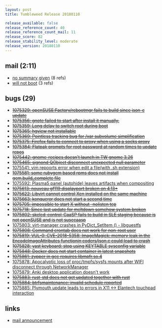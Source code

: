 ```yaml
---
layout: post
title: Tumbleweed Release 20180110

release_available: false
release_reference_count: 40
release_reference_count_mail: 11
release_score: 82
release_stability_level: moderate
release_version: 20180110
---
```


## mail (2:11)

- [no summary given](https://lists.opensuse.org/opensuse-factory/2018-01/msg00239.html) (8 refs)
- [will not boot](https://lists.opensuse.org/opensuse-factory/2018-01/msg00259.html) (3 refs)

## bugs (29)

<!--more-->

- ~~[1075329: openSUSE:Factory/rebootmgr fails to build since json-c update](https://bugzilla.opensuse.org/show_bug.cgi?id=1075329)~~
- ~~[1075356: gnote failed to start after install it manually.](https://bugzilla.opensuse.org/show_bug.cgi?id=1075356)~~
- ~~[1075359: Long delay to switch root during boot](https://bugzilla.opensuse.org/show_bug.cgi?id=1075359)~~
- ~~[1075365: hgview not installable](https://bugzilla.opensuse.org/show_bug.cgi?id=1075365)~~
- ~~[1075369: Pointless tracking bug for /var subvolume simplification](https://bugzilla.opensuse.org/show_bug.cgi?id=1075369)~~
- ~~[1075375: Firefox fails to connect to proxy when using a socks proxy](https://bugzilla.opensuse.org/show_bug.cgi?id=1075375)~~
- ~~[1075384: Flatpak prompts for root password at random times to update repos](https://bugzilla.opensuse.org/show_bug.cgi?id=1075384)~~
- ~~[1075442: gnome-recipes doesn't launch in TW gnome 3.26](https://bugzilla.opensuse.org/show_bug.cgi?id=1075442)~~
- ~~[1075465: signond QObject disconnect unexpected null parameter](https://bugzilla.opensuse.org/show_bug.cgi?id=1075465)~~
- [1075541: vim repoorts error when edit a file(with .sh extension)](https://bugzilla.opensuse.org/show_bug.cgi?id=1075541)
- ~~[1075581: some rubygem based rpms does not install gem.build_complete file](https://bugzilla.opensuse.org/show_bug.cgi?id=1075581)~~
- [1075592: Plasma5 panel (autohide) leaves artifacts when compositing](https://bugzilla.opensuse.org/show_bug.cgi?id=1075592)
- ~~[1075613: nouveau gf119 displayport broken on 4.13+](https://bugzilla.opensuse.org/show_bug.cgi?id=1075613)~~
- ~~[1075622: Libvirt cannot control Xen installed on the same machine](https://bugzilla.opensuse.org/show_bug.cgi?id=1075622)~~
- ~~[1075663: konqueror does not start a second time](https://bugzilla.opensuse.org/show_bug.cgi?id=1075663)~~
- ~~[1075705: impossible to start X without -nolisten tcp](https://bugzilla.opensuse.org/show_bug.cgi?id=1075705)~~
- ~~[1075718: Since last update for meltdown somehow system broken](https://bugzilla.opensuse.org/show_bug.cgi?id=1075718)~~
- ~~[1075802: skelcd-control-CaaSP fails to build in SLE staging because is not openSUSE and is not susecaasp](https://bugzilla.opensuse.org/show_bug.cgi?id=1075802)~~
- [1075803: virt-manager crashes in PyDict_SetItem () - libguestfs](https://bugzilla.opensuse.org/show_bug.cgi?id=1075803)
- ~~[1075808: Command crontab does not work for non-root user](https://bugzilla.opensuse.org/show_bug.cgi?id=1075808)~~
- ~~[1075819: VUL-0: CVE-2018-5358: ImageMagick:  memory leak in the EncodeImageAttributes functionin coders/json.c could lead to crash](https://bugzilla.opensuse.org/show_bug.cgi?id=1075819)~~
- ~~[1075828: yast keyboard: stop using KEYTABLE sysconfig variable](https://bugzilla.opensuse.org/show_bug.cgi?id=1075828)~~
- ~~[1075848: Docker does not start container in latest snapshots](https://bugzilla.opensuse.org/show_bug.cgi?id=1075848)~~
- ~~[1075861: zypper in gcc requires libmpfr.so.4](https://bugzilla.opensuse.org/show_bug.cgi?id=1075861)~~
- [1075878: Apocalyptic loss of proc/tmpfs/sysfs mounts after WIFI disconnect through NetworkManager](https://bugzilla.opensuse.org/show_bug.cgi?id=1075878)
- [1075879: Anki desktop application doesn't work](https://bugzilla.opensuse.org/show_bug.cgi?id=1075879)
- ~~[1075883: rust-std does not get updated together with rust](https://bugzilla.opensuse.org/show_bug.cgi?id=1075883)~~
- ~~[1075884: btrfsmaintenance: invalid schedule reported](https://bugzilla.opensuse.org/show_bug.cgi?id=1075884)~~
- [1075885: Plymouth update leads to errors in X11 <-> Elantech touchpad interaction](https://bugzilla.opensuse.org/show_bug.cgi?id=1075885)



## links

- [mail announcement](https://lists.opensuse.org/opensuse-factory/2018-01/msg00235.html)
